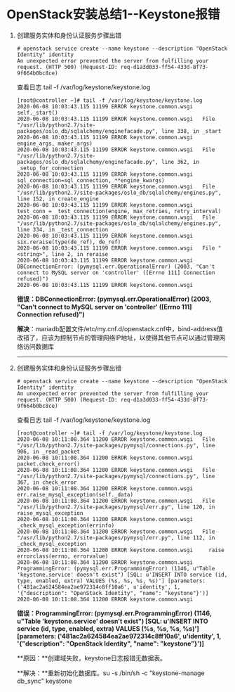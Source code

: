 # OpenStack安装总结1--Keystone报错

1. 创建服务实体和身份认证服务步骤出错

   ```shell
   # openstack service create --name keystone --description "OpenStack Identity" identity 
   An unexpected error prevented the server from fulfilling your request. (HTTP 500) (Request-ID: req-d1a3d033-ff54-433d-8f73-9f664b0bc8ce)
   ```

   查看日志 tail -f /var/log/keystone/keystone.log

   ```shell
   [root@controller ~]# tail -f /var/log/keystone/keystone.log 
   2020-06-08 10:03:43.115 11199 ERROR keystone.common.wsgi     self._start()
   2020-06-08 10:03:43.115 11199 ERROR keystone.common.wsgi   File "/usr/lib/python2.7/site-packages/oslo_db/sqlalchemy/enginefacade.py", line 338, in _start
   2020-06-08 10:03:43.115 11199 ERROR keystone.common.wsgi     engine_args, maker_args)
   2020-06-08 10:03:43.115 11199 ERROR keystone.common.wsgi   File "/usr/lib/python2.7/site-packages/oslo_db/sqlalchemy/enginefacade.py", line 362, in _setup_for_connection
   2020-06-08 10:03:43.115 11199 ERROR keystone.common.wsgi     sql_connection=sql_connection, **engine_kwargs)
   2020-06-08 10:03:43.115 11199 ERROR keystone.common.wsgi   File "/usr/lib/python2.7/site-packages/oslo_db/sqlalchemy/engines.py", line 152, in create_engine
   2020-06-08 10:03:43.115 11199 ERROR keystone.common.wsgi     test_conn = _test_connection(engine, max_retries, retry_interval)
   2020-06-08 10:03:43.115 11199 ERROR keystone.common.wsgi   File "/usr/lib/python2.7/site-packages/oslo_db/sqlalchemy/engines.py", line 334, in _test_connection
   2020-06-08 10:03:43.115 11199 ERROR keystone.common.wsgi     six.reraise(type(de_ref), de_ref)
   2020-06-08 10:03:43.115 11199 ERROR keystone.common.wsgi   File "<string>", line 2, in reraise
   2020-06-08 10:03:43.115 11199 ERROR keystone.common.wsgi DBConnectionError: (pymysql.err.OperationalError) (2003, "Can't connect to MySQL server on 'controller' ([Errno 111] Connection refused)")
   2020-06-08 10:03:43.115 11199 ERROR keystone.common.wsgi
   ```

   **错误：DBConnectionError: (pymysql.err.OperationalError) (2003, "Can't connect to MySQL server on 'controller' ([Errno 111] Connection refused)")**

   **解决**：mariadb配置文件/etc/my.cnf.d/openstack.cnf中，bind-address值改错了，应该为控制节点的管理网络IP地址，以使得其他节点可以通过管理网络访问数据库

   ---

2. 创建服务实体和身份认证服务步骤出错

   ```shell
   # openstack service create --name keystone --description "OpenStack Identity" identity 
   An unexpected error prevented the server from fulfilling your request. (HTTP 500) (Request-ID: req-d1a3d033-ff54-433d-8f73-9f664b0bc8ce)
   ```

   查看日志 tail -f /var/log/keystone/keystone.log

   ```shell
   [root@controller ~]# tail -f /var/log/keystone/keystone.log 
   2020-06-08 10:11:08.364 11200 ERROR keystone.common.wsgi   File "/usr/lib/python2.7/site-packages/pymysql/connections.py", line 906, in _read_packet
   2020-06-08 10:11:08.364 11200 ERROR keystone.common.wsgi     packet.check_error()
   2020-06-08 10:11:08.364 11200 ERROR keystone.common.wsgi   File "/usr/lib/python2.7/site-packages/pymysql/connections.py", line 367, in check_error
   2020-06-08 10:11:08.364 11200 ERROR keystone.common.wsgi     err.raise_mysql_exception(self._data)
   2020-06-08 10:11:08.364 11200 ERROR keystone.common.wsgi   File "/usr/lib/python2.7/site-packages/pymysql/err.py", line 120, in raise_mysql_exception
   2020-06-08 10:11:08.364 11200 ERROR keystone.common.wsgi     _check_mysql_exception(errinfo)
   2020-06-08 10:11:08.364 11200 ERROR keystone.common.wsgi   File "/usr/lib/python2.7/site-packages/pymysql/err.py", line 112, in _check_mysql_exception
   2020-06-08 10:11:08.364 11200 ERROR keystone.common.wsgi     raise errorclass(errno, errorvalue)
   2020-06-08 10:11:08.364 11200 ERROR keystone.common.wsgi ProgrammingError: (pymysql.err.ProgrammingError) (1146, u"Table 'keystone.service' doesn't exist") [SQL: u'INSERT INTO service (id, type, enabled, extra) VALUES (%s, %s, %s, %s)'] [parameters: ('481ac2a624584ea2ae972314c8ff10a6', u'identity', 1, '{"description": "OpenStack Identity", "name": "keystone"}')]
   2020-06-08 10:11:08.364 11200 ERROR keystone.common.wsgi
   ```

   **错误：ProgrammingError: (pymysql.err.ProgrammingError) (1146, u"Table 'keystone.service' doesn't exist") [SQL: u'INSERT INTO service (id, type, enabled, extra) VALUES (%s, %s, %s, %s)'] [parameters: ('481ac2a624584ea2ae972314c8ff10a6', u'identity', 1, '{"description": "OpenStack Identity", "name": "keystone"}')]**

   **原因：**创建域失败，keystone日志报错无数据表。

   **解决：**重新初始化数据库。su -s /bin/sh -c "keystone-manage db_sync" keystone
